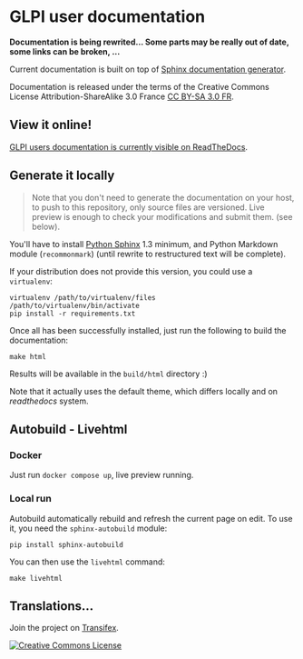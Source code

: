 # GLPI user documentation

__Documentation is being rewrited... Some parts may be really out of date, some links can be broken, ...__

Current documentation is built on top of [Sphinx documentation generator](http://sphinx-doc.org/). 

Documentation is released under the terms of the Creative Commons License Attribution-ShareAlike 3.0 France [CC BY-SA 3.0 FR](https://creativecommons.org/licenses/by-sa/3.0/fr/deed.en).

## View it online!

[GLPI users documentation is currently visible on ReadTheDocs](http://glpi-user-documentation.rtfd.io/).

## Generate it locally

> Note that you don't need to generate the documentation on your host, to push to this repository, only source files are versioned. 
> Live preview is enough to check your modifications and submit them. (see below).

You'll have to install [Python Sphinx](http://sphinx-doc.org/) 1.3 minimum, and Python Markdown module (`recommonmark`) (until rewrite to restructured text will be complete).

If your distribution does not provide this version, you could use a `virtualenv`:
```
virtualenv /path/to/virtualenv/files
/path/to/virtualenv/bin/activate
pip install -r requirements.txt
```

Once all has been successfully installed, just run the following to build the documentation:
```
make html
```

Results will be available in the `build/html` directory :)

Note that it actually uses the default theme, which differs locally and on _readthedocs_ system.

## Autobuild - Livehtml

### Docker

Just run `docker compose up`, live preview running.

### Local run

Autobuild automatically rebuild and refresh the current page on edit.
To use it, you need the `sphinx-autobuild` module:
```
pip install sphinx-autobuild
```

You can then use the `livehtml` command:
```
make livehtml
```

## Translations...

Join the project on [Transifex](https://www.transifex.com/glpi/glpi-user-documentation/).

<a rel="license" href="http://creativecommons.org/licenses/by-sa/3.0/fr/"><img alt="Creative Commons License" style="border-width:0" src="https://i.creativecommons.org/l/by-sa/3.0/fr/80x15.png" /></a>

